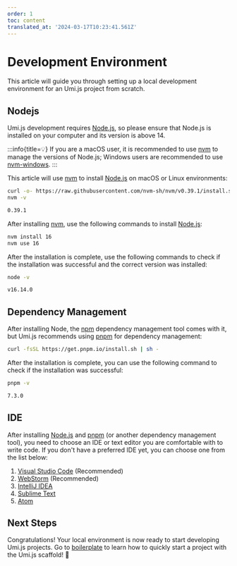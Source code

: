 ```yaml
---
order: 1
toc: content
translated_at: '2024-03-17T10:23:41.561Z'
---
```


# Development Environment

This article will guide you through setting up a local development environment for an Umi.js project from scratch.

## Nodejs

Umi.js development requires [Node.js](https://nodejs.org/en/), so please ensure that Node.js is installed on your computer and its version is above 14.

:::info{title=💡}
If you are a macOS user, it is recommended to use [nvm](https://github.com/nvm-sh/nvm) to manage the versions of Node.js; Windows users are recommended to use [nvm-windows](https://github.com/coreybutler/nvm-windows).
:::

This article will use [nvm](https://github.com/nvm-sh/nvm) to install [Node.js](https://nodejs.org/en/) on macOS or Linux environments:

```bash
curl -o- https://raw.githubusercontent.com/nvm-sh/nvm/v0.39.1/install.sh | bash
nvm -v

0.39.1
```

After installing [nvm](https://github.com/nvm-sh/nvm), use the following commands to install [Node.js](https://nodejs.org/en/):

```bash
nvm install 16
nvm use 16
```

After the installation is complete, use the following commands to check if the installation was successful and the correct version was installed:

```bash
node -v

v16.14.0
```

## Dependency Management

After installing Node, the [npm](https://www.npmjs.com/) dependency management tool comes with it, but Umi.js recommends using [pnpm](https://pnpm.io/) for dependency management:

```bash
curl -fsSL https://get.pnpm.io/install.sh | sh -
```

After the installation is complete, you can use the following command to check if the installation was successful:

```bash
pnpm -v

7.3.0
```

## IDE

After installing [Node.js](https://nodejs.org/en/) and [pnpm](https://pnpm.io/) (or another dependency management tool), you need to choose an IDE or text editor you are comfortable with to write code. If you don't have a preferred IDE yet, you can choose one from the list below:

1. [Visual Studio Code](https://code.visualstudio.com/) (Recommended)
2. [WebStorm](https://www.jetbrains.com/webstorm/) (Recommended)
3. [IntelliJ IDEA](https://www.jetbrains.com/idea/)
4. [Sublime Text](https://www.sublimetext.com/)
5. [Atom](https://atom.io/)

## Next Steps

Congratulations! Your local environment is now ready to start developing Umi.js projects. Go to [boilerplate](boilerplate) to learn how to quickly start a project with the Umi.js scaffold! 🎉
